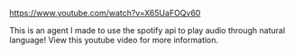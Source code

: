https://www.youtube.com/watch?v=X65UaFOQv60

This is an agent I made to use the spotify api to play audio through natural language! View this youtube video for more information.
